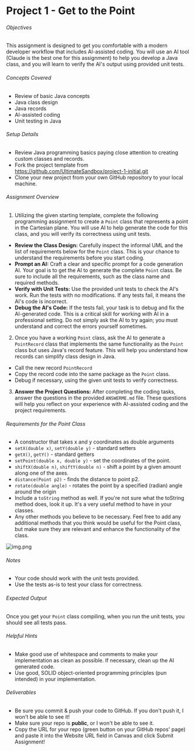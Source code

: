# Project 1 - Get to the Point

###### Objectives
This assignment is designed to get you comfortable with a modern developer workflow that includes AI-assisted coding. You will use an AI tool (Claude is the best one for this assignment) to help you develop a Java class, and you will learn to verify the AI's output using provided unit tests.

###### Concepts Covered
* Review of basic Java concepts
* Java class design
* Java records
* AI-assisted coding
* Unit testing in Java

###### Setup Details
* Review Java programming basics paying close attention to creating custom classes and records.
* Fork the project template from https://github.com/UltimateSandbox/project-1-initial.git
* Clone your new project from your own GitHub repository to your local machine.

###### Assignment Overview
1. Utilizing the given starting template, complete the following programming assignment to create a `Point` class that represents a point in the Cartesian plane. You will use AI to help generate the code for this class, and you will verify its correctness using unit tests.
* **Review the Class Design:** Carefully inspect the informal UML and the list of requirements below for the `Point` class. This is your chance to understand the requirements before you start coding.
* **Prompt an AI:** Craft a clear and specific prompt for a code generation AI. Your goal is to get the AI to generate the complete `Point` class. Be sure to include all the requirements, such as the class name and required methods.
* **Verify with Unit Tests:** Use the provided unit tests to check the AI's work. Run the tests with no modifications. If any tests fail, it means the AI's code is incorrect.
* **Debug the AI's Code:** If the tests fail, your task is to debug and fix the AI-generated code. This is a critical skill for working with AI in a professional setting. Do not simply ask the AI to try again; you must understand and correct the errors yourself sometimes.

2. Once you have a working `Point` class, ask the AI to generate a `PointRecord` class that implements the same functionality as the `Point` class but uses Java's record feature. This will help you understand how records can simplify class design in Java.
* Call the new record `PointRecord`
* Copy the record code into the same package as the `Point` class.
* Debug if necessary, using the given unit tests to verify correctness.

3. **Answer the Project Questions:** After completing the coding tasks, answer the questions in the provided `ANSWERME.md` file. These questions will help you reflect on your experience with AI-assisted coding and the project requirements.
###### Requirements for the Point Class
* A constructor that takes x and y coordinates as double arguments
* `setX(double x)`, `setY(double y)` - standard setters
* `getX()`, `getY()` - standard getters
* `setPoint(double x, double y)` - set the coordinates of the point.
* `shiftX(double n)`, `shiftY(double n)` - shift a point by a given amount along one of the axes.
* `distance(Point p2)` - finds the distance to point p2.
* `rotate(double angle)` - rotates the point by a specified (radian) angle around the origin
* Include a `toString` method as well. If you're not sure what the toString method does, look it up.  It's a very useful method to have in your classes.
* Any other methods you believe to be necessary.  Feel free to add any additional methods that you think would be useful for the Point class, but make sure they are relevant and enhance the functionality of the class.

![img.png](img.png)

###### Notes
* Your code should work with the unit tests provided.
* Use the tests as-is to test your class for correctness.

###### Expected Output
Once you get your `Point` class compiling, when you run the unit tests, you should see all tests pass.

###### Helpful Hints
- Make good use of whitespace and comments to make your implementation as clean as possible.  If necessary, clean up the AI generated code.
- Use good, SOLID object-oriented programming principles (pun intended) in your implementation.

###### Deliverables
- Be sure you commit & push your code to GitHub.  If you don't push it, I won't be able to see it!
- Make sure your repo is **public**, or I won't be able to see it.
- Copy the URL for your repo (green button on your GitHub repos' page) and paste it into the Website URL field in Canvas and click Submit Assignment!
